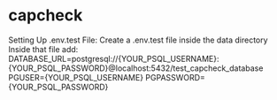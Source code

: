 # capcheck
Setting Up .env.test File:
    Create a .env.test file inside the data directory
    Inside that file add:
                        DATABASE_URL=postgresql://{YOUR_PSQL_USERNAME}:{YOUR_PSQL_PASSWORD}@localhost:5432/test_capcheck_database
                        PGUSER={YOUR_PSQL_USERNAME}
                        PGPASSWORD={YOUR_PSQL_PASSWORD}
